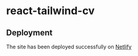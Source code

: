 # react-tailwind-cv

## Deployment

The site has been deployed successfully on [ Netlify ](https://react-tailwind-cv.netlify.app/)
